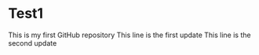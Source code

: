 # Test1
This is my first GitHub repository
This line is the first update
This line is the second update